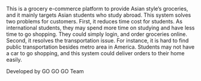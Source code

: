 This is a grocery e-commerce platform to provide Asian style’s groceries, and it mainly targets Asian students who study abroad. This system solves two problems for customers. First, it reduces time cost for students. As international students, they may spend more time on studying and have less time to go shopping. They could simply login, and order groceries online. Second, it resolves the transportation issue. For instance, it is hard to find public transportation besides metro area in America. Students may not have a car to go shopping, and this system could deliver orders to their home easily.

Developed by GO GO GO Team
